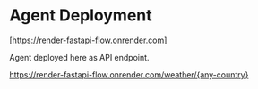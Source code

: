 # Agent Deployment

[https://render-fastapi-flow.onrender.com]

Agent deployed here as API endpoint.

https://render-fastapi-flow.onrender.com/weather/{any-country}
